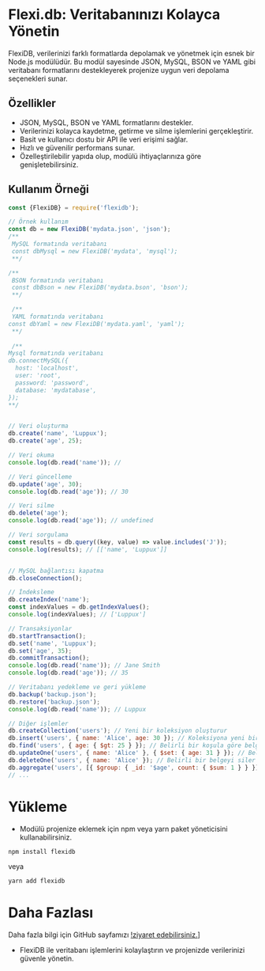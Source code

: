 # Flexi.db: Veritabanınızı Kolayca Yönetin

FlexiDB, verilerinizi farklı formatlarda depolamak ve yönetmek için esnek bir Node.js modülüdür. Bu modül sayesinde JSON, MySQL, BSON ve YAML gibi veritabanı formatlarını destekleyerek projenize uygun veri depolama seçenekleri sunar.

## Özellikler

- JSON, MySQL, BSON ve YAML formatlarını destekler.
- Verilerinizi kolayca kaydetme, getirme ve silme işlemlerini gerçekleştirir.
- Basit ve kullanıcı dostu bir API ile veri erişimi sağlar.
- Hızlı ve güvenilir performans sunar.
- Özelleştirilebilir yapıda olup, modülü ihtiyaçlarınıza göre genişletebilirsiniz.

## Kullanım Örneği

```javascript
const {FlexiDB} = require('flexidb');

// Örnek kullanım
const db = new FlexiDB('mydata.json', 'json'); 
/** 
 MySQL formatında veritabanı 
 const dbMysql = new FlexiDB('mydata', 'mysql');
 **/

/**
 BSON formatında veritabanı 
 const dbBson = new FlexiDB('mydata.bson', 'bson');
 **/

 /**
 YAML formatında veritabanı
const dbYaml = new FlexiDB('mydata.yaml', 'yaml');
 **/
 
 /**
Mysql formatında veritabanı 
db.connectMySQL({
  host: 'localhost',
  user: 'root',
  password: 'password',
  database: 'mydatabase',
});
**/


// Veri oluşturma
db.create('name', 'Luppux');
db.create('age', 25);

// Veri okuma
console.log(db.read('name')); // 

// Veri güncelleme
db.update('age', 30);
console.log(db.read('age')); // 30

// Veri silme
db.delete('age');
console.log(db.read('age')); // undefined

// Veri sorgulama
const results = db.query((key, value) => value.includes('J'));
console.log(results); // [['name', 'Luppux']]


// MySQL bağlantısı kapatma
db.closeConnection();

// İndeksleme
db.createIndex('name');
const indexValues = db.getIndexValues();
console.log(indexValues); // ['Luppux']

// Transaksiyonlar
db.startTransaction();
db.set('name', 'Luppux');
db.set('age', 35);
db.commitTransaction();
console.log(db.read('name')); // Jane Smith
console.log(db.read('age')); // 35

// Veritabanı yedekleme ve geri yükleme
db.backup('backup.json');
db.restore('backup.json');
console.log(db.read('name')); // Luppux

// Diğer işlemler
db.createCollection('users'); // Yeni bir koleksiyon oluşturur
db.insert('users', { name: 'Alice', age: 30 }); // Koleksiyona yeni bir belge ekler
db.find('users', { age: { $gt: 25 } }); // Belirli bir koşula göre belgeleri bulur
db.updateOne('users', { name: 'Alice' }, { $set: { age: 31 } }); // Belirli bir belgeyi günceller
db.deleteOne('users', { name: 'Alice' }); // Belirli bir belgeyi siler
db.aggregate('users', [{ $group: { _id: '$age', count: { $sum: 1 } } }]); // Agregasyon işlemi yapar
// ...

```

# Yükleme 

- Modülü projenize eklemek için npm veya yarn paket yöneticisini kullanabilirsiniz.

```bash
npm install flexidb
```
veya
```bash
yarn add flexidb
```

# Daha Fazlası
Daha fazla bilgi için GitHub sayfamızı [!ziyaret edebilirsiniz.](https://github.com/Weatrixcik/FlexiDB)]

- FlexiDB ile veritabanı işlemlerini kolaylaştırın ve projenizde verilerinizi güvenle yönetin.
